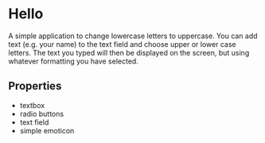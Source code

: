 # Hello 
A simple application to change lowercase letters to uppercase. You can add text (e.g. your name)
 to the text field and choose upper or lower case letters. The text you typed will then
 be displayed on the screen, but using whatever formatting you have selected.

## Properties
* textbox
* radio buttons
* text field
* simple emoticon